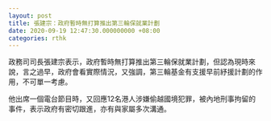 ```yaml
---
layout: post
title: 張建宗：政府暫時無打算推出第三輪保就業計劃
date: 2020-09-19 12:47:30.000000000 +08:00
categories: rthk
---
```


政務司司長張建宗表示，政府暫時無打算推出第三輪保就業計劃，但認為現時來說，言之過早，政府會看實際情況，又強調，第三輪基金有支援早前紓援計劃的作用，不可單一考慮。

他出席一個電台節目時，又回應12名港人涉嫌偷越國境犯罪，被內地刑事拘留的事件，表示政府有密切跟進，亦有與家屬多次溝通。
